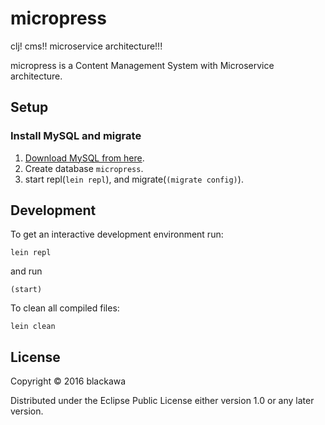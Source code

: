 # micropress

clj! cms!! microservice architecture!!!

micropress is a Content Management System with Microservice architecture.

## Setup

### Install MySQL and migrate

1. [Download MySQL from here](https://dev.mysql.com/downloads/installer/).
1. Create database `micropress`.
1. start repl(`lein repl`), and migrate(`(migrate config)`).

## Development

To get an interactive development environment run:

    lein repl

and run

    (start)

To clean all compiled files:

    lein clean

## License

Copyright © 2016 blackawa

Distributed under the Eclipse Public License either version 1.0 or  any later version.
